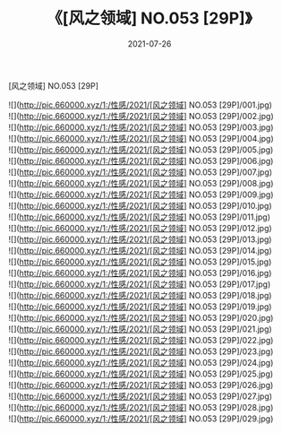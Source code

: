 ﻿---
layout: post
title:  《[风之领域] NO.053 [29P]》
date:   2021-07-26
img: http://pic.660000.xyz/1:/性感/2021/[风之领域] NO.053 [29P]/000.jpg
categories: [美女, 清纯, 唯美]
---

[风之领域] NO.053 [29P]

  ![](http://pic.660000.xyz/1:/性感/2021/[风之领域] NO.053 [29P]/001.jpg) <br> ![](http://pic.660000.xyz/1:/性感/2021/[风之领域] NO.053 [29P]/002.jpg) <br> ![](http://pic.660000.xyz/1:/性感/2021/[风之领域] NO.053 [29P]/003.jpg) <br> ![](http://pic.660000.xyz/1:/性感/2021/[风之领域] NO.053 [29P]/004.jpg) <br> ![](http://pic.660000.xyz/1:/性感/2021/[风之领域] NO.053 [29P]/005.jpg) <br> ![](http://pic.660000.xyz/1:/性感/2021/[风之领域] NO.053 [29P]/006.jpg) <br> ![](http://pic.660000.xyz/1:/性感/2021/[风之领域] NO.053 [29P]/007.jpg) <br> ![](http://pic.660000.xyz/1:/性感/2021/[风之领域] NO.053 [29P]/008.jpg) <br> ![](http://pic.660000.xyz/1:/性感/2021/[风之领域] NO.053 [29P]/009.jpg) <br> ![](http://pic.660000.xyz/1:/性感/2021/[风之领域] NO.053 [29P]/010.jpg) <br> ![](http://pic.660000.xyz/1:/性感/2021/[风之领域] NO.053 [29P]/011.jpg) <br> ![](http://pic.660000.xyz/1:/性感/2021/[风之领域] NO.053 [29P]/012.jpg) <br> ![](http://pic.660000.xyz/1:/性感/2021/[风之领域] NO.053 [29P]/013.jpg) <br> ![](http://pic.660000.xyz/1:/性感/2021/[风之领域] NO.053 [29P]/014.jpg) <br> ![](http://pic.660000.xyz/1:/性感/2021/[风之领域] NO.053 [29P]/015.jpg) <br> ![](http://pic.660000.xyz/1:/性感/2021/[风之领域] NO.053 [29P]/016.jpg) <br> ![](http://pic.660000.xyz/1:/性感/2021/[风之领域] NO.053 [29P]/017.jpg) <br> ![](http://pic.660000.xyz/1:/性感/2021/[风之领域] NO.053 [29P]/018.jpg) <br> ![](http://pic.660000.xyz/1:/性感/2021/[风之领域] NO.053 [29P]/019.jpg) <br> ![](http://pic.660000.xyz/1:/性感/2021/[风之领域] NO.053 [29P]/020.jpg) <br> ![](http://pic.660000.xyz/1:/性感/2021/[风之领域] NO.053 [29P]/021.jpg) <br> ![](http://pic.660000.xyz/1:/性感/2021/[风之领域] NO.053 [29P]/022.jpg) <br> ![](http://pic.660000.xyz/1:/性感/2021/[风之领域] NO.053 [29P]/023.jpg) <br> ![](http://pic.660000.xyz/1:/性感/2021/[风之领域] NO.053 [29P]/024.jpg) <br> ![](http://pic.660000.xyz/1:/性感/2021/[风之领域] NO.053 [29P]/025.jpg) <br> ![](http://pic.660000.xyz/1:/性感/2021/[风之领域] NO.053 [29P]/026.jpg) <br> ![](http://pic.660000.xyz/1:/性感/2021/[风之领域] NO.053 [29P]/027.jpg) <br> ![](http://pic.660000.xyz/1:/性感/2021/[风之领域] NO.053 [29P]/028.jpg) <br> ![](http://pic.660000.xyz/1:/性感/2021/[风之领域] NO.053 [29P]/029.jpg) <br>